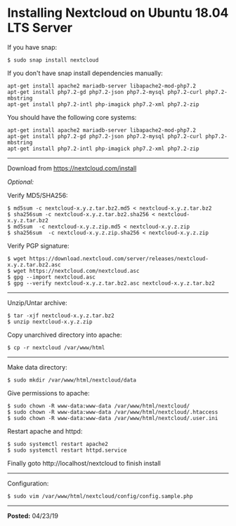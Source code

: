 # Installing Nextcloud on Ubuntu 18.04 LTS Server

If you have snap:

```
$ sudo snap install nextcloud
```

If you don't have snap install dependencies manually:

```
apt-get install apache2 mariadb-server libapache2-mod-php7.2
apt-get install php7.2-gd php7.2-json php7.2-mysql php7.2-curl php7.2-mbstring
apt-get install php7.2-intl php-imagick php7.2-xml php7.2-zip
```

You should have the following core systems:

```
apt-get install apache2 mariadb-server libapache2-mod-php7.2
apt-get install php7.2-gd php7.2-json php7.2-mysql php7.2-curl php7.2-mbstring
apt-get install php7.2-intl php-imagick php7.2-xml php7.2-zip
```

---

Download from https://nextcloud.com/install

_*Optional:*_

Verify MD5/SHA256:

```
$ md5sum -c nextcloud-x.y.z.tar.bz2.md5 < nextcloud-x.y.z.tar.bz2
$ sha256sum -c nextcloud-x.y.z.tar.bz2.sha256 < nextcloud-x.y.z.tar.bz2
$ md5sum  -c nextcloud-x.y.z.zip.md5 < nextcloud-x.y.z.zip
$ sha256sum  -c nextcloud-x.y.z.zip.sha256 < nextcloud-x.y.z.zip
```

Verify PGP signature:

```
$ wget https://download.nextcloud.com/server/releases/nextcloud-x.y.z.tar.bz2.asc
$ wget https://nextcloud.com/nextcloud.asc
$ gpg --import nextcloud.asc
$ gpg --verify nextcloud-x.y.z.tar.bz2.asc nextcloud-x.y.z.tar.bz2
```

---

Unzip/Untar archive:

```
$ tar -xjf nextcloud-x.y.z.tar.bz2
$ unzip nextcloud-x.y.z.zip
```

Copy unarchived directory into apache:

```
$ cp -r nextcloud /var/www/html
```

---

Make data directory:

```
$ sudo mkdir /var/www/html/nextcloud/data
```

Give permissions to apache:

```
$ sudo chown -R www-data:www-data /var/www/html/nextcloud/
$ sudo chown -R www-data:www-data /var/www/html/nextcloud/.htaccess
$ sudo chown -R www-data:www-data /var/www/html/nextcloud/.user.ini
```

Restart apache and httpd:

```
$ sudo systemctl restart apache2
$ sudo systemctl restart httpd.service
```

Finally goto http://localhost/nextcloud to finish install

---

Configuration:

```
$ sudo vim /var/www/html/nextcloud/config/config.sample.php
```

---

**Posted:** 04/23/19
